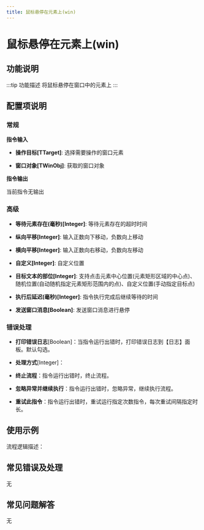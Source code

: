 ```yaml
---
title: 鼠标悬停在元素上(win)
---
```


# 鼠标悬停在元素上(win)

## 功能说明

:::tip 功能描述
将鼠标悬停在窗口中的元素上
:::

## 配置项说明

### 常规

**指令输入**

- **操作目标[TTarget]**: 选择需要操作的窗口元素

- **窗口对象[TWinObj]**: 获取的窗口对象


**指令输出**

当前指令无输出

### 高级

- **等待元素存在(毫秒)[Integer]**: 等待元素存在的超时时间

- **纵向平移[Integer]**: 输入正数向下移动，负数向上移动

- **横向平移[Integer]**: 输入正数向右移动，负数向左移动

- **自定义[Integer]**: 自定义位置

- **目标文本的部位[Integer]**: 支持点击元素中心位置(元素矩形区域的中心点)、随机位置(自动随机指定元素矩形范围内的点)、自定义位置(手动指定目标点)

- **执行后延迟(毫秒)[Integer]**: 指令执行完成后继续等待的时间

- **发送窗口消息[Boolean]**: 发送窗口消息进行悬停

### 错误处理

- **打印错误日志**[Boolean]：当指令运行出错时，打印错误日志到【日志】面板。默认勾选。

- **处理方式**[Integer]：

 - **终止流程**：指令运行出错时，终止流程。

 - **忽略异常并继续执行**：指令运行出错时，忽略异常，继续执行流程。

 - **重试此指令**：指令运行出错时，重试运行指定次数指令，每次重试间隔指定时长。

## 使用示例

流程逻辑描述：

## 常见错误及处理

无

## 常见问题解答

无


